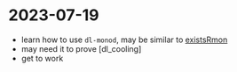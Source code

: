 2023-07-19
==========
- learn how to use `dl-monod`, may be similar to [existsRmon](https://github.com/n-crespo/NASA-2023/blob/master/pages/existsRmon.md)
- may need it to prove [dl_cooling]
- get to work
